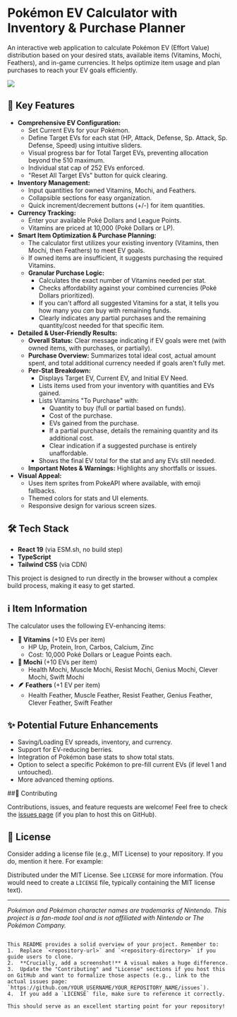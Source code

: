 
# Pokémon EV Calculator with Inventory & Purchase Planner

An interactive web application to calculate Pokémon EV (Effort Value) distribution based on your desired stats, available items (Vitamins, Mochi, Feathers), and in-game currencies. It helps optimize item usage and plan purchases to reach your EV goals efficiently.

![](https://imgur.com/a/RGYsOmY)

## 🌟 Key Features

*   **Comprehensive EV Configuration:**
    *   Set Current EVs for your Pokémon.
    *   Define Target EVs for each stat (HP, Attack, Defense, Sp. Attack, Sp. Defense, Speed) using intuitive sliders.
    *   Visual progress bar for Total Target EVs, preventing allocation beyond the 510 maximum.
    *   Individual stat cap of 252 EVs enforced.
    *   "Reset All Target EVs" button for quick clearing.
*   **Inventory Management:**
    *   Input quantities for owned Vitamins, Mochi, and Feathers.
    *   Collapsible sections for easy organization.
    *   Quick increment/decrement buttons (+/-) for item quantities.
*   **Currency Tracking:**
    *   Enter your available Poké Dollars and League Points.
    *   Vitamins are priced at 10,000 (Poké Dollars or LP).
*   **Smart Item Optimization & Purchase Planning:**
    *   The calculator first utilizes your existing inventory (Vitamins, then Mochi, then Feathers) to meet EV goals.
    *   If owned items are insufficient, it suggests purchasing the required Vitamins.
    *   **Granular Purchase Logic:**
        *   Calculates the exact number of Vitamins needed per stat.
        *   Checks affordability against your combined currencies (Poké Dollars prioritized).
        *   If you can't afford all suggested Vitamins for a stat, it tells you how many you *can* buy with remaining funds.
        *   Clearly indicates any partial purchases and the remaining quantity/cost needed for that specific item.
*   **Detailed & User-Friendly Results:**
    *   **Overall Status:** Clear message indicating if EV goals were met (with owned items, with purchases, or partially).
    *   **Purchase Overview:** Summarizes total ideal cost, actual amount spent, and total additional currency needed if goals aren't fully met.
    *   **Per-Stat Breakdown:**
        *   Displays Target EV, Current EV, and Initial EV Need.
        *   Lists items used from your inventory with quantities and EVs gained.
        *   Lists Vitamins "To Purchase" with:
            *   Quantity to buy (full or partial based on funds).
            *   Cost of the purchase.
            *   EVs gained from the purchase.
            *   If a partial purchase, details the remaining quantity and its additional cost.
            *   Clear indication if a suggested purchase is entirely unaffordable.
        *   Shows the final EV total for the stat and any EVs still needed.
    *   **Important Notes & Warnings:** Highlights any shortfalls or issues.
*   **Visual Appeal:**
    *   Uses item sprites from PokeAPI where available, with emoji fallbacks.
    *   Themed colors for stats and UI elements.
    *   Responsive design for various screen sizes.

## 🛠️ Tech Stack

*   **React 19** (via ESM.sh, no build step)
*   **TypeScript**
*   **Tailwind CSS** (via CDN)

This project is designed to run directly in the browser without a complex build process, making it easy to get started.
## ℹ️ Item Information

The calculator uses the following EV-enhancing items:

*   **🧪 Vitamins** (+10 EVs per item)
    *   HP Up, Protein, Iron, Carbos, Calcium, Zinc
    *   Cost: 10,000 Poké Dollars or League Points each.
*   **🍡 Mochi** (+10 EVs per item)
    *   Health Mochi, Muscle Mochi, Resist Mochi, Genius Mochi, Clever Mochi, Swift Mochi
*   **🪶 Feathers** (+1 EV per item)
    *   Health Feather, Muscle Feather, Resist Feather, Genius Feather, Clever Feather, Swift Feather

## ✨ Potential Future Enhancements

*   Saving/Loading EV spreads, inventory, and currency.
*   Support for EV-reducing berries.
*   Integration of Pokémon base stats to show total stats.
*   Option to select a specific Pokémon to pre-fill current EVs (if level 1 and untouched).
*   More advanced theming options.

##🤝 Contributing

Contributions, issues, and feature requests are welcome! Feel free to check the [issues page](https://github.com/YOUR_USERNAME/YOUR_REPOSITORY_NAME/issues) (if you plan to host this on GitHub).

## 📜 License

Consider adding a license file (e.g., MIT License) to your repository. If you do, mention it here. For example:

Distributed under the MIT License. See `LICENSE` for more information.
(You would need to create a `LICENSE` file, typically containing the MIT license text).

---

*Pokémon and Pokémon character names are trademarks of Nintendo.*
*This project is a fan-made tool and is not affiliated with Nintendo or The Pokémon Company.*
```

This README provides a solid overview of your project. Remember to:
1.  Replace `<repository-url>` and `<repository-directory>` if you guide users to clone.
2.  **Crucially, add a screenshot!** A visual makes a huge difference.
3.  Update the "Contributing" and "License" sections if you host this on GitHub and want to formalize those aspects (e.g., link to the actual issues page: `https://github.com/YOUR_USERNAME/YOUR_REPOSITORY_NAME/issues`).
4.  If you add a `LICENSE` file, make sure to reference it correctly.

This should serve as an excellent starting point for your repository!
